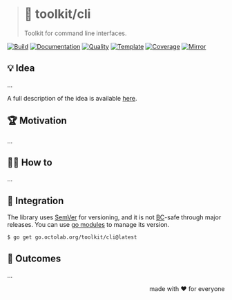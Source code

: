 > # 💾 toolkit/cli
>
> Toolkit for command line interfaces.

[![Build][build.icon]][build.page]
[![Documentation][docs.icon]][docs.page]
[![Quality][quality.icon]][quality.page]
[![Template][template.icon]][template.page]
[![Coverage][coverage.icon]][coverage.page]
[![Mirror][mirror.icon]][mirror.page]

## 💡 Idea

...

A full description of the idea is available [here][design.page].

## 🏆 Motivation

...

## 🤼‍♂️ How to

...

## 🧩 Integration

The library uses [SemVer](https://semver.org) for versioning, and it is not
[BC](https://en.wikipedia.org/wiki/Backward_compatibility)-safe through major releases.
You can use [go modules](https://github.com/golang/go/wiki/Modules) to manage its version.

```bash
$ go get go.octolab.org/toolkit/cli@latest
```

## 🤲 Outcomes

...

<p align="right">made with ❤️ for everyone</p>

[awesome.icon]:     https://awesome.re/mentioned-badge.svg
[build.page]:       https://travis-ci.com/octolab/cli
[build.icon]:       https://travis-ci.com/octolab/cli.svg?branch=master
[coverage.page]:    https://codeclimate.com/github/octolab/cli/test_coverage
[coverage.icon]:    https://api.codeclimate.com/v1/badges/a24132a83a64657ce3fd/test_coverage
[design.page]:      https://www.notion.so/33715348cc114ea79dd350a25d16e0b0?r=0b753cbf767346f5a6fd51194829a2f3
[docs.page]:        https://pkg.go.dev/go.octolab.org/toolkit/cli
[docs.icon]:        https://img.shields.io/badge/docs-pkg.go.dev-blue
[mirror.page]:      https://bitbucket.org/kamilsk/cli
[mirror.icon]:      https://img.shields.io/badge/mirror-bitbucket-blue
[promo.page]:       https://github.com/octolab/cli
[quality.page]:     https://goreportcard.com/report/go.octolab.org/toolkit/cli
[quality.icon]:     https://goreportcard.com/badge/go.octolab.org/toolkit/cli
[template.page]:    https://github.com/octomation/go-module
[template.icon]:    https://img.shields.io/badge/template-go--module-blue

[_]:                https://img.shields.io/sourcegraph/rrc/go.octolab.org/toolkit/cli
